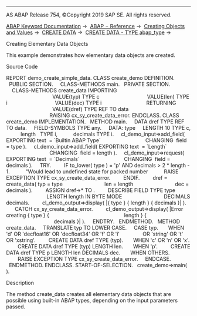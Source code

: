   

* * *

AS ABAP Release 754, ©Copyright 2019 SAP SE. All rights reserved.

[ABAP Keyword Documentation](https://help.sap.com/doc/abapdocu_754_index_htm/7.54/en-US/abenabap.htm) →  [ABAP − Reference](https://help.sap.com/doc/abapdocu_754_index_htm/7.54/en-US/abenabap_reference.htm) →  [Creating Objects and Values](https://help.sap.com/doc/abapdocu_754_index_htm/7.54/en-US/abencreate_objects.htm) →  [CREATE DATA](https://help.sap.com/doc/abapdocu_754_index_htm/7.54/en-US/abapcreate_data.htm) →  [CREATE DATA - TYPE abap\_type](https://help.sap.com/doc/abapdocu_754_index_htm/7.54/en-US/abapcreate_data_built_in.htm) → 

Creating Elementary Data Objects

This example demonstrates how elementary data objects are created.

Source Code

REPORT demo\_create\_simple\_data.
CLASS create\_demo DEFINITION.
  PUBLIC SECTION.
    CLASS-METHODS main.
  PRIVATE SECTION.
    CLASS-METHODS create\_data IMPORTING
                                VALUE(typ) TYPE c
                                VALUE(len) TYPE i
                                VALUE(dec) TYPE i
                              RETURNING
                                VALUE(dref) TYPE REF TO data
                              RAISING cx\_sy\_create\_data\_error.
ENDCLASS.
CLASS create\_demo IMPLEMENTATION.
  METHOD main.
    DATA dref TYPE REF TO data.
    FIELD-SYMBOLS <fs> TYPE any.
    DATA: type     LENGTH 10 TYPE c,
          length   TYPE i,
          decimals TYPE i.
    cl\_demo\_input=>add\_field( EXPORTING text  = \`Builtin ABAP Type\`
                              CHANGING  field = type ).
    cl\_demo\_input=>add\_field( EXPORTING text  = \`Length\`
                              CHANGING  field = length ).
    cl\_demo\_input=>request(   EXPORTING text  = \`Decimals\`
                              CHANGING  field = decimals ).
    TRY.
        IF to\_lower( type ) = 'p' AND decimals > 2 \* length - 1.
          "Would lead to undefined state for packed number
          RAISE EXCEPTION TYPE cx\_sy\_create\_data\_error.
        ENDIF.
        dref = create\_data( typ = type
                            len = length
                            dec = decimals ).
        ASSIGN dref->\* TO <fs>.
        DESCRIBE FIELD <fs> TYPE type
                            LENGTH length IN BYTE MODE
                            DECIMALS decimals.
        cl\_demo\_output=>display( |{ type } { length } { decimals }| ).
      CATCH cx\_sy\_create\_data\_error.
        cl\_demo\_output=>display( |Error creating { type } {
                                                   length } {
                                                   decimals }| ).
    ENDTRY.
  ENDMETHOD.
  METHOD create\_data.
    TRANSLATE typ TO LOWER CASE.
    CASE typ.
      WHEN 'd' OR 'decfloat16' OR 'decfloat34' OR 'f' OR 'i'
               OR 'string' OR 't' OR 'xstring'.
        CREATE DATA dref TYPE (typ).
      WHEN 'c' OR 'n' OR 'x'.
        CREATE DATA dref TYPE (typ) LENGTH len.
      WHEN 'p'.
        CREATE DATA dref TYPE p LENGTH len DECIMALS dec.
      WHEN OTHERS.
        RAISE EXCEPTION TYPE cx\_sy\_create\_data\_error.
    ENDCASE.
  ENDMETHOD.
ENDCLASS.
START-OF-SELECTION.
  create\_demo=>main( ).

Description

The method create\_data creates all elementary data objects that are possible using built-in ABAP types, depending on the input parameters passed.
